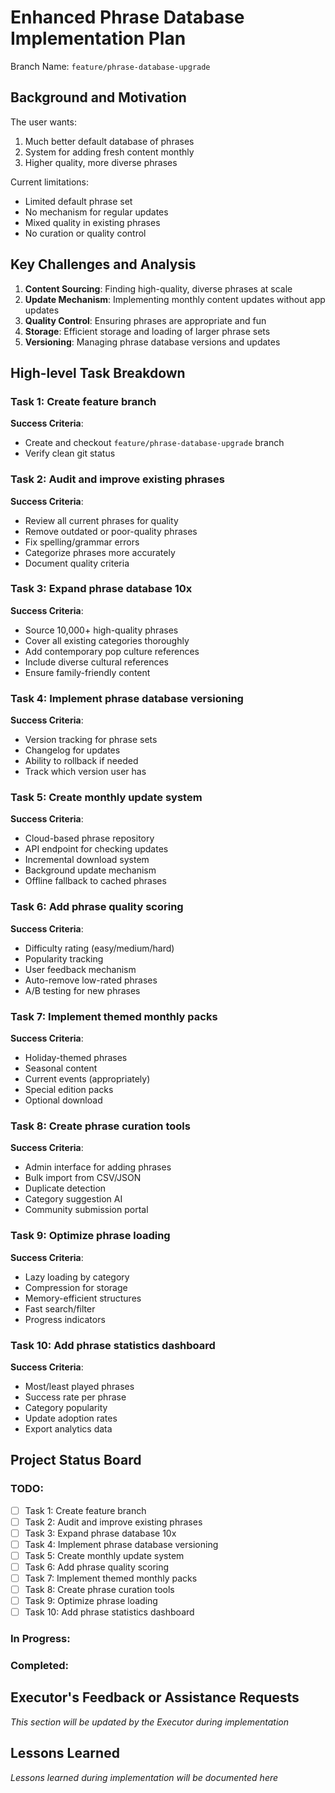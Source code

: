 # Enhanced Phrase Database Implementation Plan

Branch Name: `feature/phrase-database-upgrade`

## Background and Motivation

The user wants:
1. Much better default database of phrases
2. System for adding fresh content monthly
3. Higher quality, more diverse phrases

Current limitations:
- Limited default phrase set
- No mechanism for regular updates
- Mixed quality in existing phrases
- No curation or quality control

## Key Challenges and Analysis

1. **Content Sourcing**: Finding high-quality, diverse phrases at scale
2. **Update Mechanism**: Implementing monthly content updates without app updates
3. **Quality Control**: Ensuring phrases are appropriate and fun
4. **Storage**: Efficient storage and loading of larger phrase sets
5. **Versioning**: Managing phrase database versions and updates

## High-level Task Breakdown

### Task 1: Create feature branch
**Success Criteria**: 
- Create and checkout `feature/phrase-database-upgrade` branch
- Verify clean git status

### Task 2: Audit and improve existing phrases
**Success Criteria**:
- Review all current phrases for quality
- Remove outdated or poor-quality phrases
- Fix spelling/grammar errors
- Categorize phrases more accurately
- Document quality criteria

### Task 3: Expand phrase database 10x
**Success Criteria**:
- Source 10,000+ high-quality phrases
- Cover all existing categories thoroughly
- Add contemporary pop culture references
- Include diverse cultural references
- Ensure family-friendly content

### Task 4: Implement phrase database versioning
**Success Criteria**:
- Version tracking for phrase sets
- Changelog for updates
- Ability to rollback if needed
- Track which version user has

### Task 5: Create monthly update system
**Success Criteria**:
- Cloud-based phrase repository
- API endpoint for checking updates
- Incremental download system
- Background update mechanism
- Offline fallback to cached phrases

### Task 6: Add phrase quality scoring
**Success Criteria**:
- Difficulty rating (easy/medium/hard)
- Popularity tracking
- User feedback mechanism
- Auto-remove low-rated phrases
- A/B testing for new phrases

### Task 7: Implement themed monthly packs
**Success Criteria**:
- Holiday-themed phrases
- Seasonal content
- Current events (appropriately)
- Special edition packs
- Optional download

### Task 8: Create phrase curation tools
**Success Criteria**:
- Admin interface for adding phrases
- Bulk import from CSV/JSON
- Duplicate detection
- Category suggestion AI
- Community submission portal

### Task 9: Optimize phrase loading
**Success Criteria**:
- Lazy loading by category
- Compression for storage
- Memory-efficient structures
- Fast search/filter
- Progress indicators

### Task 10: Add phrase statistics dashboard
**Success Criteria**:
- Most/least played phrases
- Success rate per phrase
- Category popularity
- Update adoption rates
- Export analytics data

## Project Status Board

### TODO:
- [ ] Task 1: Create feature branch
- [ ] Task 2: Audit and improve existing phrases
- [ ] Task 3: Expand phrase database 10x
- [ ] Task 4: Implement phrase database versioning
- [ ] Task 5: Create monthly update system
- [ ] Task 6: Add phrase quality scoring
- [ ] Task 7: Implement themed monthly packs
- [ ] Task 8: Create phrase curation tools
- [ ] Task 9: Optimize phrase loading
- [ ] Task 10: Add phrase statistics dashboard

### In Progress:

### Completed:

## Executor's Feedback or Assistance Requests

_This section will be updated by the Executor during implementation_

## Lessons Learned

_Lessons learned during implementation will be documented here_ 